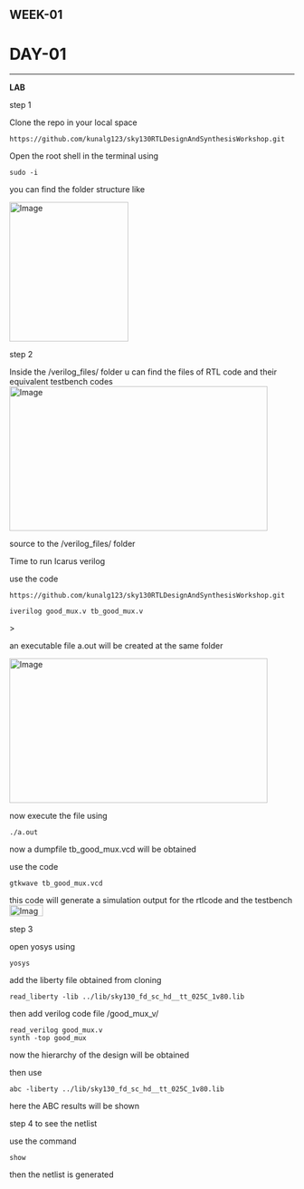 ##  WEEK-01
# DAY-01
____________________________________________________________________
**LAB**

step 1

Clone the repo in your local space
<div >

```
https://github.com/kunalg123/sky130RTLDesignAndSynthesisWorkshop.git
```

</div>

Open the root shell in the terminal using
<div >

```
sudo -i
```

</div>

you can find the folder structure like

<img width="210" height="246" alt="Image" src="https://github.com/user-attachments/assets/984d6039-147e-4b49-849e-c663524d1284" />

step 2

Inside the /verilog_files/ folder u can find the files of RTL code and their equivalent testbench codes 
<img width="456" height="255" alt="Image" src="https://github.com/user-attachments/assets/e866e2f3-c540-4b40-b9ab-d6b62e5ae0a2" />

source to the /verilog_files/ folder 

Time to run Icarus verilog

use the code
<div >

```
https://github.com/kunalg123/sky130RTLDesignAndSynthesisWorkshop.git
```

<div >

```
iverilog good_mux.v tb_good_mux.v
```

</div>>

an executable file a.out will be created at the same folder

<img width="456" height="255" alt="Image" src="https://github.com/user-attachments/assets/e866e2f3-c540-4b40-b9ab-d6b62e5ae0a2" />

now execute the file using
<div >

```
./a.out
```

<div >
now a dumpfile tb_good_mux.vcd will be obtained

use the code
<div >

```
gtkwave tb_good_mux.vcd
```

<div >
this code will generate a simulation output for the rtlcode and the testbench

<img width="59" height="20" alt="Image" src="https://github.com/user-attachments/assets/6bf6ba65-f376-4f9d-a969-3d4efa3c6635" />

step 3

open yosys using 
<div >

```
yosys
```

<div >
add the liberty file obtained from cloning
<div >

```
read_liberty -lib ../lib/sky130_fd_sc_hd__tt_025C_1v80.lib
```

<div >

then add verilog code file /good_mux_v/
<div >

```
read_verilog good_mux.v
synth -top good_mux
```

<div >
now the hierarchy of the design will be obtained

then use 
<div >

```
abc -liberty ../lib/sky130_fd_sc_hd__tt_025C_1v80.lib
```

<div >
here the ABC results will be shown

step 4
to see the netlist 

use the command

<div >

```
show
```

<div >
then the netlist is generated


